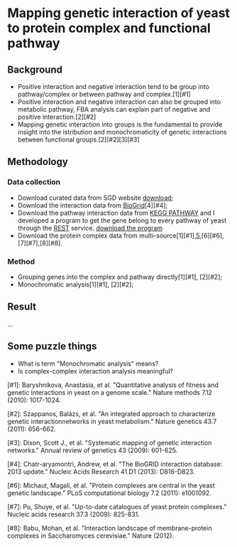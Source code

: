 # Mapping genetic interaction of yeast to protein complex and functional pathway

## Background 

+ Positive interaction and negative interaction tend to be group into pathway/complex or between pathway and complex.[1][#1]
+ Positive interaction and negative interaction can also be grouped into metabolic pathway, FBA analysis can explain part of negative and positive interaction.[2][#2]
+ Mapping genetic interaction into groups is the fundamental to provide insight into the istribution and monochromaticity of genetic interactions between functional groups.[2][#2][3][#3]

## Methodology

### Data collection

+ Download curated data from SGD website [download](http://www.yeastgenome.org/download-data/curation);
+ Download the interaction data from [BioGrid](http://thebiogrid.org/)[4][#4];
+ Download the pathway interaction data from [KEGG PATHWAY](http://www.kegg.jp/kegg/pathway.html) and I developed a program to get the gene belong to every pathway of yeast through the [REST](http://www.kegg.jp/kegg/rest/keggapi.html) service. [download the program](https://github.com/zhoujj2013/CBAKit/KEGGrest)
+ Download the protein complex data from multi-source[1][#1],[5][#5],[6][#6],[7][#7],[8][#8]. 

### Method

+ Grouping genes into the complex and pathway directly[1][#1], [2][#2];
+ Monochromatic analysis[1][#1], [2][#2];



## Result

...


## Some puzzle things

+ What is term "Monochromatic analysis" means?
+ Is complex-complex interaction analysis meaningful?



[#1]: Baryshnikova, Anastasia, et al. "Quantitative analysis of fitness and genetic interactions in yeast on a genome scale." Nature methods 7.12 (2010): 1017-1024.

[#2]: Szappanos, Balázs, et al. "An integrated approach to characterize genetic interactionnetworks in yeast metabolism." Nature genetics 43.7 (2011): 656-662.

[#3]: Dixon, Scott J., et al. "Systematic mapping of genetic interaction networks." Annual review of genetics 43 (2009): 601-625.

[#4]: Chatr-aryamontri, Andrew, et al. "The BioGRID interaction database: 2013 update." Nucleic Acids Research 41.D1 (2013): D816-D823.

[#5]: http://www.yeastgenome.org/cgi-bin/GO/goSlimMapper.pl

[#6]: Michaut, Magali, et al. "Protein complexes are central in the yeast genetic landscape." PLoS computational biology 7.2 (2011): e1001092.

[#7]: Pu, Shuye, et al. "Up-to-date catalogues of yeast protein complexes." Nucleic acids research 37.3 (2009): 825-831.

[#8]: Babu, Mohan, et al. "Interaction landscape of membrane-protein complexes in Saccharomyces cerevisiae." Nature (2012).
